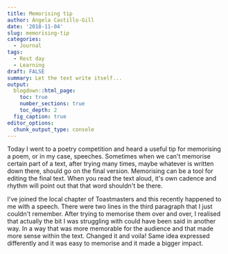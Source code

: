 ```yaml
---
title: Memorising tip
author: Ángela Castillo-Gill
date: '2018-11-04'
slug: memorising-tip
categories:
  - Journal
tags: 
  - Rest day
  - Learning
draft: FALSE
summary: Let the text write itself...
output:
  blogdown::html_page:
    toc: true
    number_sections: true
    toc_depth: 2
  fig_caption: true
editor_options: 
  chunk_output_type: console
---
```


Today I went to a poetry competition and heard a useful tip for memorising a poem, or in my case, speeches. Sometimes when we can't memorise certain part of a text, after trying many times, maybe whatever is written down there, should go on the final version. Memorising can be a tool for editing the final text. When you read the text aloud, it's own cadence and rhythm will point out that that word shouldn't be there. 

I've joined the local chapter of Toastmasters and this recently happened to me with a speech. There were two lines in the third paragraph that I just couldn't remember. After trying to memorise them over and over, I realised that actually the bit I was struggling with could have been said in another way. In a way that was more memorable for the audience and that made more sense within the text. Changed it and voila! Same idea expressed differently and it was easy to memorise and it made a bigger impact.

